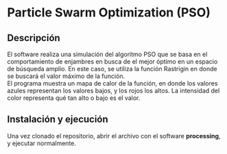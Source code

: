 # Particle Swarm Optimization (PSO)
## Descripción
El software realiza una simulación del algoritmo PSO que se basa en el comportamiento de enjambres en busca de el mejor óptimo en un espacio de búsqueda amplio. En este caso, se utiliza la función Rastrigin en donde se buscará el valor máximo de la función.  
El programa muestra un mapa de calor de la función, en donde los valores azules representan los valores bajos, y los rojos los altos. La intensidad del color representa qué tan alto o bajo es el valor.  
## Instalación y ejecución
Una vez clonado el repositorio, abrir el archivo con el software **processing**, y ejecutar normalmente.